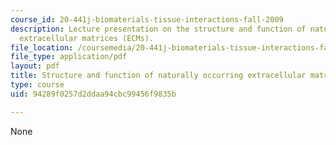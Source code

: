 ```yaml
---
course_id: 20-441j-biomaterials-tissue-interactions-fall-2009
description: Lecture presentation on the structure and function of naturally occurring
  extracellular matrices (ECMs).
file_location: /coursemedia/20-441j-biomaterials-tissue-interactions-fall-2009/94289f0257d2ddaa94cbc99456f9835b_MIT20_441JF09_lec05a_iy.pdf
file_type: application/pdf
layout: pdf
title: Structure and function of naturally occurring extracellular matrices (ECMs)
type: course
uid: 94289f0257d2ddaa94cbc99456f9835b

---
```

None